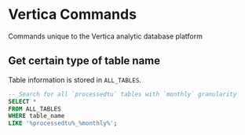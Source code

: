 # Vertica Commands

Commands unique to the Vertica analytic database platform

## Get certain type of table name

Table information is stored in `ALL_TABLES`.

```sql
-- Search for all `processedtu` tables with `monthly` granularity
SELECT *
FROM ALL_TABLES
WHERE table_name
LIKE '%processedtu%_%monthly%';
```
